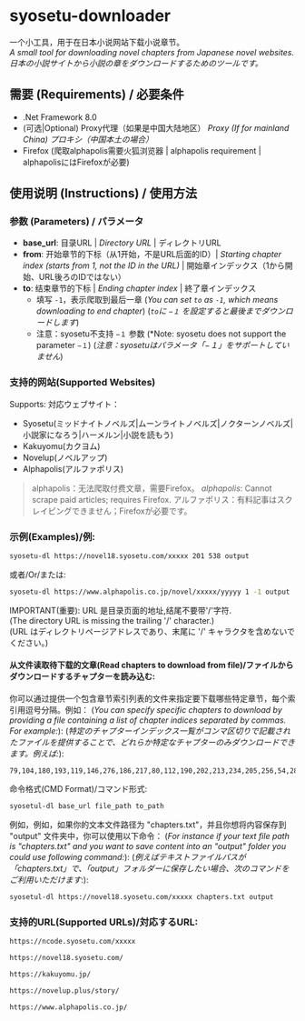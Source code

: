 # syosetu-downloader

一个小工具，用于在日本小说网站下载小说章节。  
*A small tool for downloading novel chapters from Japanese novel websites.*  
*日本の小説サイトから小説の章をダウンロードするためのツールです。*

## 需要 (Requirements) / 必要条件
- .Net Framework 8.0
- (可选|Optional) Proxy代理（如果是中国大陆地区） *Proxy (If for mainland China)* *プロキシ（中国本土の場合）*
- Firefox (爬取alphapolis需要火狐浏览器 | alphapolis requirement | alphapolisにはFirefoxが必要)

## 使用说明 (Instructions) / 使用方法

### 参数 (Parameters) / パラメータ
- **base_url**: 目录URL | *Directory URL* | ディレクトリURL
- **from**: 开始章节的下标（从1开始，不是URL后面的ID）| *Starting chapter index (starts from 1, not the ID in the URL)* | 開始章インデックス（1から開始、URL後ろのIDではない）
- **to**: 结束章节的下标 | *Ending chapter index* | 終了章インデックス 
    - 填写 `-1`，表示爬取到最后一章 (*You can set `to` as `-1`, which means downloading to end chapter*) (*`to`に `−１` を設定すると最後までダウンロードします*)
    - 注意：syosetu不支持 `−１` 参数 (*Note: syosetu does not support the parameter `−１`) (*注意：syosetuはパラメータ「−１」をサポートしていません*)

### 支持的网站(Supported Websites)
Supports:
対応ウェブサイト：
* Syosetu(ミッドナイトノベルズ|ムーンライトノベルズ|ノクターンノベルズ|小説家になろう|ハーメルン|小説を読もう)
* Kakuyomu(カクヨム)
* Novelup(ノベルアップ)
* Alphapolis(アルファポリス)

> alphapolis：无法爬取付费文章，需要Firefox。
> _alphapolis_: Cannot scrape paid articles; requires Firefox.
> アルファポリス：有料記事はスクレイピングできません；Firefoxが必要です。

### 示例(Examples)/例:

```bash
syosetu-dl https://novel18.syosetu.com/xxxxx 201 538 output
```

或者/Or/または:

```bash
syosetu-dl https://www.alphapolis.co.jp/novel/xxxxx/yyyyy 1 -1 output 
```
IMPORTANT(重要): URL 是目录页面的地址,结尾不要带'/'字符.  
(The directory URL is missing the trailing '/' character.)   
(URL はディレクトリページアドレスであり、末尾に '/' キャラクタを含めないでください。)

#### 从文件读取待下载的文章(Read chapters to download from file)/ファイルからダウンロードするチャプターを読み込む:
你可以通过提供一个包含章节索引列表的文件来指定要下载哪些特定章节，每个索引用逗号分隔。例如：
(*You can specify specific chapters to download by providing a file containing a list of chapter indices separated by commas. For example:*):
(*特定のチャプターインデックス一覧がコンマ区切りで記載されたファイルを提供することで、どれらか特定なチャプターのみダウンロードできます。例えば:*):
```textfile.txt:
79,104,180,193,119,146,276,186,217,80,112,190,202,213,234,205,256,54,284...
```

命令格式(CMD Format)/コマンド形式:

```bash 
syosetul-dl base_url file_path to_path 
```

例如，例如，如果你的文本文件路径为 "chapters.txt"，并且你想将内容保存到 "output" 文件夹中，你可以使用以下命令：
(*For instance if your text file path is "chapters.txt" and you want to save content into an "output" folder you could use following command:*):
(*例えばテキストファイルパスが「chapters.txt」で、「output」フォルダーに保存したい場合、次のコマンドをご利用いただけます*:):

```bash 
syosetul-dl https://novel18.syosetu.com/xxxxx chapters.txt output 
```

### 支持的URL(Supported URLs)/対応するURL:
```bash
https://ncode.syosetu.com/xxxxx

https://novel18.syosetu.com/

https://kakuyomu.jp/

https://novelup.plus/story/

https://www.alphapolis.co.jp/
```
